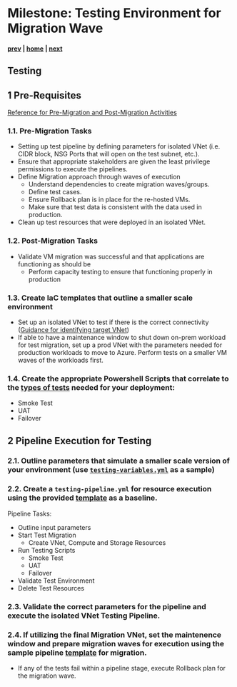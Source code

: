# Milestone: Testing Environment for Migration Wave

#### [prev](./devops-iac-redeployment.md) | [home](./welcome.md)  | [next](./devops-iac-migration.md)

## Testing
 
## 1 Pre-Requisites
[Reference for Pre-Migration and Post-Migration Activities](https://github.com/Azure/fta-liftandshift-dcmigration/blob/main/doc/testing.md#12-technical)

### 1.1\. Pre-Migration Tasks 
- Setting up test pipeline by defining parameters for isolated VNet (i.e. CIDR block, NSG Ports that will open on the test subnet, etc.).
- Ensure that appropriate stakeholders are given the least privilege permissions to execute the pipelines.
- Define Migration approach through waves of execution
    - Understand dependencies to create migration waves/groups.
    - Define test cases.
    - Ensure Rollback plan is in place for the re-hosted VMs.
    - Make sure that test data is consistent with the data used in production.
- Clean up test resources that were deployed in an isolated VNet.

### 1.2\. Post-Migration Tasks 
- Validate VM migration was successful and that applications are functioning as should be
    - Perform capacity testing to ensure that functioning properly in production

### 1.3\. Create IaC templates that outline a smaller scale environment 
- Set up an isolated VNet to test if there is the correct connectivity ([Guidance for identifying target VNet](https://github.com/Azure/fta-liftandshift-dcmigration/blob/main/doc/testing.md#23-identify-target-vnets-tests-and-migration-workflow))
- If able to have a maintenance window to shut down on-prem workload for test migration, set up a prod VNet with the parameters needed for production workloads to move to Azure. Perform tests on a smaller VM waves of the workloads first.

### 1.4\. Create the appropriate Powershell Scripts that correlate to the [types of tests](https://github.com/Azure/fta-liftandshift-dcmigration/blob/main/doc/testing.md#2-migration-plan-definition) needed for your deployment:
- Smoke Test
- UAT
- Failover 

## 2 Pipeline Execution for Testing

### 2.1\. Outline parameters that simulate a smaller scale version of your environment (use [`testing-variables.yml`](../pipelines/testing-variables.yml) as a sample)

### 2.2\. Create a `testing-pipeline.yml` for resource execution using the provided [template](../pipelines/testing-pipeline.yml) as a baseline.
Pipeline Tasks:
- Outline input parameters
- Start Test Migration
    - Create VNet, Compute and Storage Resources
- Run Testing Scripts
    - Smoke Test
    - UAT
    - Failover 
- Validate Test Environment
- Delete Test Resources 

### 2.3\. Validate the correct parameters for the pipeline and execute the isolated VNet Testing Pipeline.

### 2.4\. If utilizing the final Migration VNet, set the maintenence window and prepare migration waves for execution using the sample pipeline [template](../pipelines/migration-pipeline.yml) for migration.
- If any of the tests fail within a pipeline stage, execute Rollback plan for the migration wave.